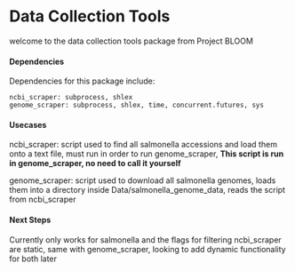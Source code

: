 
# Data Collection Tools

welcome to the data collection tools package from Project BLOOM

#### Dependencies 

Dependencies for this package include:
    
    ncbi_scraper: subprocess, shlex
    genome_scraper: subprocess, shlex, time, concurrent.futures, sys

#### Usecases

ncbi_scraper: script used to find all salmonella accessions and load them onto a text file, must run in order to run genome_scraper, **This script is run in genome_scraper, no need to call it yourself**

genome_scraper: script used to download all salmonella genomes, loads them into a directory inside Data/salmonella_genome_data, reads the script from ncbi_scraper

#### Next Steps

Currently only works for salmonella and the flags for filtering ncbi_scraper are static, same with genome_scraper, looking to add dynamic functionality for both later


